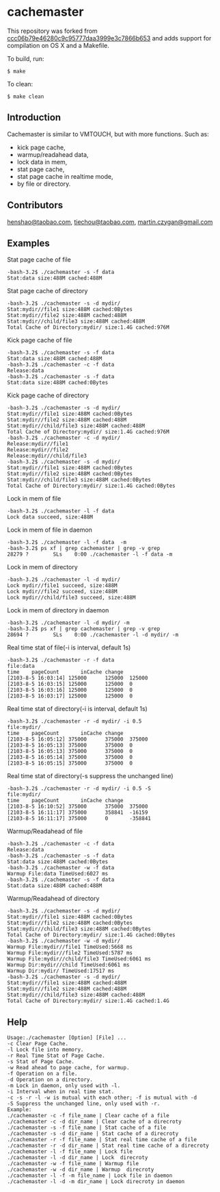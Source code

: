 cachemaster
===========

This repository was forked from [ccc06b79e46280c9c95777daa3999e3c7866b653](https://github.com/caisonglu/cachemaster/commit/ccc06b79e46280c9c95777daa3999e3c7866b653)
and adds support for compilation on OS X and a Makefile.

To build, run:

```
$ make
```

To clean:

```
$ make clean
```

Introduction
------------

Cachemaster is similar to VMTOUCH, but with more functions.
Such as:

* kick page cache,
* warmup/readahead data,
* lock data in mem,
* stat page cache,
* stat page cache in realtime mode,
* by file or directory.

Contributors
------------

henshao@taobao.com, tiechou@taobao.com, martin.czygan@gmail.com

Examples
--------

Stat page cache of file

```shell
-bash-3.2$ ./cachemaster -s -f data
Stat:data size:488M cached:488M
```

Stat page cache of directory

```shell
-bash-3.2$ ./cachemaster -s -d mydir/
Stat:mydir//file1 size:488M cached:0Bytes
Stat:mydir//file2 size:488M cached:488M
Stat:mydir//child/file3 size:488M cached:488M
Total Cache of Directory:mydir/ size:1.4G cached:976M
```

Kick page cache of file

```shell
-bash-3.2$ ./cachemaster -s -f data
Stat:data size:488M cached:488M
-bash-3.2$ ./cachemaster -c -f data
Release:data
-bash-3.2$ ./cachemaster -s -f data
Stat:data size:488M cached:0Bytes
```

Kick page cache of directory

```shell
-bash-3.2$ ./cachemaster -s -d mydir/
Stat:mydir//file1 size:488M cached:0Bytes
Stat:mydir//file2 size:488M cached:488M
Stat:mydir//child/file3 size:488M cached:488M
Total Cache of Directory:mydir/ size:1.4G cached:976M
-bash-3.2$ ./cachemaster -c -d mydir/
Release:mydir//file1
Release:mydir//file2
Release:mydir//child/file3
-bash-3.2$ ./cachemaster -s -d mydir/
Stat:mydir//file1 size:488M cached:0Bytes
Stat:mydir//file2 size:488M cached:0Bytes
Stat:mydir//child/file3 size:488M cached:0Bytes
Total Cache of Directory:mydir/ size:1.4G cached:0Bytes
```

Lock in mem of file

```shell
-bash-3.2$ ./cachemaster -l -f data
Lock data succeed, size:488M
```

Lock in mem of file in daemon

```shell
-bash-3.2$ ./cachemaster -l -f data  -m
-bash-3.2$ ps xf | grep cachemaster | grep -v grep
28279 ?        SLs    0:00 ./cachemaster -l -f data -m
```

Lock in mem of directory

```shell
-bash-3.2$ ./cachemaster -l -d mydir/
Lock mydir//file1 succeed, size:488M
Lock mydir//file2 succeed, size:488M
Lock mydir//child/file3 succeed, size:488M
```

Lock in mem of directory in daemon

```shell
-bash-3.2$ ./cachemaster -l -d mydir/ -m
-bash-3.2$ ps xf | grep cachemaster | grep -v grep
28694 ?        SLs    0:00 ./cachemaster -l -d mydir/ -m
```

Real time stat of file(-i is interval, default 1s)

```shell
-bash-3.2$ ./cachemaster -r -f data
file:data
time    pageCount       inCache change
[2103-8-5 16:03:14] 125000      125000  125000
[2103-8-5 16:03:15] 125000      125000  0
[2103-8-5 16:03:16] 125000      125000  0
[2103-8-5 16:03:17] 125000      125000  0
```

Real time stat of directory(-i is interval, default 1s)

```shell
-bash-3.2$ ./cachemaster -r -d mydir/ -i 0.5
file:mydir/
time    pageCount       inCache change
[2103-8-5 16:05:12] 375000      375000  375000
[2103-8-5 16:05:13] 375000      375000  0
[2103-8-5 16:05:13] 375000      375000  0
[2103-8-5 16:05:14] 375000      375000  0
[2103-8-5 16:05:15] 375000      375000  0
```

Real time stat of directory(-s suppress the unchanged line)

```shell
-bash-3.2$ ./cachemaster -r -d mydir/ -i 0.5 -S
file:mydir/
time    pageCount       inCache change
[2103-8-5 16:10:52] 375000      375000  375000
[2103-8-5 16:11:17] 375000      358841  -16159
[2103-8-5 16:11:17] 375000      0       -358841
```

Warmup/Readahead of file

```shell
-bash-3.2$ ./cachemaster -c -f data
Release:data
-bash-3.2$ ./cachemaster -s -f data
Stat:data size:488M cached:0Bytes
-bash-3.2$ ./cachemaster -w -f data
Warmup File:data TimeUsed:6027 ms
-bash-3.2$ ./cachemaster -s -f data
Stat:data size:488M cached:488M
```

Warmup/Readahead of directory

```shell
-bash-3.2$ ./cachemaster -s -d mydir/
Stat:mydir//file1 size:488M cached:0Bytes
Stat:mydir//file2 size:488M cached:0Bytes
Stat:mydir//child/file3 size:488M cached:0Bytes
Total Cache of Directory:mydir/ size:1.4G cached:0Bytes
-bash-3.2$ ./cachemaster -w -d mydir/
Warmup File:mydir//file1 TimeUsed:5668 ms
Warmup File:mydir//file2 TimeUsed:5787 ms
Warmup File:mydir//child/file3 TimeUsed:6061 ms
Warmup Dir:mydir//child TimeUsed:6061 ms
Warmup Dir:mydir/ TimeUsed:17517 ms
-bash-3.2$ ./cachemaster -s -d mydir/
Stat:mydir//file1 size:488M cached:488M
Stat:mydir//file2 size:488M cached:488M
Stat:mydir//child/file3 size:488M cached:488M
Total Cache of Directory:mydir/ size:1.4G cached:1.4G
```

Help
----

```shell
Usage:./cachemaster [Option] [File] ...
-c Clear Page Cache.
-l Lock file into memory.
-r Real Time Stat of Page Cache.
-s Stat of Page Cache.
-w Read ahead to page cache, for warmup.
-f Operation on a file.
-d Operation on a directory.
-m Lock in daemon, only used with -l.
-i Interval when in real time stat.
-c -s -r -l -w is mutual with each other; -f is mutual with -d
-S Suppress the unchanged line, only used with -r.
Example:
./cachemaster -c -f file_name | Clear cache of a file
./cachemaster -c -d dir_name | Clear cache of a direcroty
./cachemaster -s -f file_name | Stat cache of a file
./cachemaster -s -d dir_name | Stat cache of a direcroty
./cachemaster -r -f file_name | Stat real time cache of a file
./cachemaster -r -d dir_name | Stat real time cache of a direcroty
./cachemaster -l -f file_name | Lock file
./cachemaster -l -d dir_name | Lock  direcroty
./cachemaster -w -f file_name | Warmup file
./cachemaster -w -d dir_name | Warmup  direcroty
./cachemaster -l -f -m file_name | Lock file in daemon
./cachemaster -l -d -m dir_name | Lock direcroty in daemon
```
